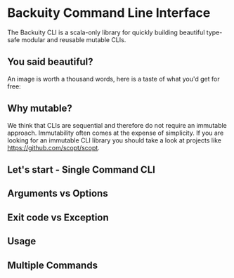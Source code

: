 # Backuity Command Line Interface

The Backuity CLI is a scala-only library for quickly building beautiful type-safe modular and reusable mutable CLIs.

## You said beautiful?

An image is worth a thousand words, here is a taste of what you'd get for free:


## Why mutable?

We think that CLIs are sequential and therefore do not require an immutable approach. Immutability often comes at the
expense of simplicity. If you are looking for an immutable CLI library you should take a look at projects like https://github.com/scopt/scopt.

## Let's start - Single Command CLI


## Arguments vs Options

## Exit code vs Exception

## Usage

## Multiple Commands

